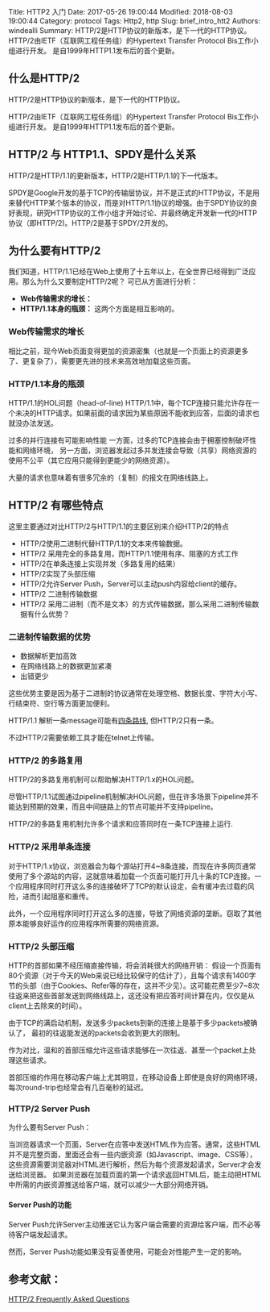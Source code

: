 Title: HTTP2 入门
Date: 2017-05-26 19:00:44
Modified: 2018-08-03 19:00:44
Category: protocol
Tags: Http2, http
Slug: brief_intro_htt2
Authors: windealli
Summary: HTTP/2是HTTP协议的新版本，是下一代的HTTP协议。HTTP/2由IETF（互联网工程任务组）的Hypertext Transfer Protocol Bis工作小组进行开发。 是自1999年HTTP1.1发布后的首个更新。

## 什么是HTTP/2
HTTP/2是HTTP协议的新版本，是下一代的HTTP协议。

HTTP/2由IETF（互联网工程任务组）的Hypertext Transfer Protocol Bis工作小组进行开发。 是自1999年HTTP1.1发布后的首个更新。

## HTTP/2 与 HTTP1.1、SPDY是什么关系
HTTP/2是HTTP/1.1的更新版本，HTTP/2是HTTP/1.1的下一代版本。

SPDY是Google开发的基于TCP的传输层协议，并不是正式的HTTP协议，不是用来替代HTTP某个版本的协议，而是对HTTP/1.1协议的增强。由于SPDY协议的良好表现，研究HTTP协议的工作小组才开始讨论、并最终确定开发新一代的HTTP协议（即HTTP/2)。HTTP/2是基于SPDY/2开发的。

## 为什么要有HTTP/2
我们知道，HTTP/1.1已经在Web上使用了十五年以上，在全世界已经得到广泛应用。那么为什么又要制定HTTP/2呢？ 可已从方面进行分析：

+ **Web传输需求的增长：**
+ **HTTP/1.1本身的瓶颈：**
这两个方面是相互影响的。

### Web传输需求的增长
相比之前，现今Web页面变得更加的资源密集（也就是一个页面上的资源更多了、更复杂了），需要更先进的技术来高效地加载这些页面。

### HTTP/1.1本身的瓶颈
HTTP/1.1的HOL问题（head-of-line) HTTP/1.1中，每个TCP连接只能允许存在一个未决的HTTP请求。如果前面的请求因为某些原因不能收到应答，后面的请求也就没办法发送。

过多的并行连接有可能影响性能 一方面，过多的TCP连接会由于拥塞控制破坏性能和网络环境， 另一方面，浏览器发起过多并发连接会导致（共享）网络资源的使用不公平（其它应用只能得到更能少的网络资源）。

大量的请求也意味着有很多冗余的（复制）的报文在网络线路上。

## HTTP/2 有哪些特点
这里主要通过对比HTTP/2与HTTP/1.1的主要区别来介绍HTTP/2的特点

+ HTTP/2使用二进制代替HTTP/1.1的文本来传输数据。
+ HTTP/2 采用完全的多路复用，而HTTP/1.1使用有序、阻塞的方式工作
+ HTTP/2在单条连接上实现并发（多路复用的结果）
+ HTTP/2实现了头部压缩
+ HTTP/2允许Server Push，Server可以主动push内容给client的缓存。
+ HTTP/2 二进制传输数据
+ HTTP/2 采用二进制（而不是文本）的方式传输数据，那么采用二进制传输数据有什么优势？

### 二进制传输数据的优势

+ 数据解析更加高效
+ 在网络线路上的数据更加紧凑
+ 出错更少

这些优势主要是因为基于二进制的协议通常在处理空格、数据长度、字符大小写、行结束符、空行等方面更加便利。

HTTP/1.1 解析一条message可能有[四条路线](https://www.w3.org/Protocols/rfc2616/rfc2616-sec4.html#sec4.4), 但HTTP/2只有一条。

不过HTTP/2需要依赖工具才能在telnet上传输。

### HTTP/2 的多路复用
HTTP/2的多路复用机制可以帮助解决HTTP/1.x的HOL问题。

尽管HTTP/1.1试图通过pipeline机制解决HOL问题，但在许多场景下pipeline并不能达到预期的效果，而且中间链路上的节点可能并不支持pipeline。

HTTP/2的多路复用机制允许多个请求和应答同时在一条TCP连接上运行.

### HTTP/2 采用单条连接
对于HTTP/1.x协议，浏览器会为每个源站打开4~8条连接，而现在许多网页通常使用了多个源站的内容，这就意味着加载一个页面可能打开几十条的TCP连接。一个应用程序同时打开这么多的连接破坏了TCP的默认设定，会有缓冲去过载的风险，进而引起阻塞和重传。

此外，一个应用程序同时打开这么多的连接，导致了网络资源的垄断。窃取了其他原本能够良好运作的应用程序所需要的网络资源。

### HTTP/2 头部压缩
HTTP的首部如果不经压缩直接传输，将会消耗很大的网络开销： 假设一个页面有80个资源（对于今天的Web来说已经比较保守的估计了），且每个请求有1400字节的头部（由于Cookies、Refer等的存在，这并不少见）。这可能花费至少7~8次往返来把这些首部发送到网络线路上，这还没有把应答时间计算在内，仅仅是从client上去除来的时间）。

由于TCP的满启动机制，发送多少packets到新的连接上是基于多少packets被确认了， 最初的往返能发送的packets会收到更大的限制。

作为对比，温和的首部压缩允许这些请求能够在一次往返、甚至一个packet上处理这些请求。

首部压缩的作用在移动客户端上尤其明显，在移动设备上即使是良好的网络环境，每次round-trip也经常会有几百毫秒的延迟。

### HTTP/2 Server Push
为什么要有Server Push：

当浏览器请求一个页面，Server在应答中发送HTML作为应答。通常，这些HTML并不是完整页面，里面还会有一些内嵌资源（如Javascript、image、CSS等），这些资源需要浏览器对HTML进行解析，然后为每个资源发起请求，Server才会发送给浏览器。 如果浏览器在加载页面的第一个请求返回HTML后，能主动把HTML中所需的内嵌资源推送给客户端，就可以减少一大部分网络开销。

#### Server Push的功能
Server Push允许Server主动推送它认为客户端会需要的资源给客户端，而不必等待客户端发起请求。

然而，Server Push功能如果没有妥善使用，可能会对性能产生一定的影响。

## 参考文献：
[HTTP/2 Frequently Asked Questions](https://http2.github.io/faq/#general-questions)